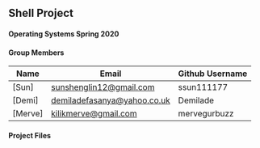 ## Shell Project
#### Operating Systems Spring 2020

#### Group Members

| Name                          | Email       | Github Username |
| ----------------------------- | ----------- | --------------- |
| [Sun] | sunshenglin12@gmail.com  | ssun111177   |
| [Demi] | demiladefasanya@yahoo.co.uk   | Demilade   |
| [Merve] | kilikmerve@gmail.com | mervegurbuzz |

#### Project Files

